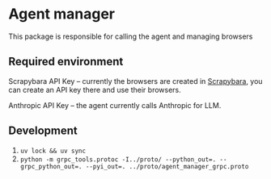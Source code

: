 # Agent manager

This package is responsible for calling the agent and managing browsers

## Required environment

Scrapybara API Key – currently the browsers are created in [Scrapybara](https://scrapybara.com/),
you can create an API key there and use their browsers.

Anthropic API Key – the agent currently calls Anthropic for LLM.

## Development

1. `uv lock && uv sync`
1. `python -m grpc_tools.protoc -I../proto/ --python_out=. --grpc_python_out=. --pyi_out=. ../proto/agent_manager_grpc.proto`